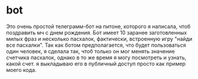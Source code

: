 # bot
Это очень простой телеграмм-бот на питоне, которого я написала, чтоб поздравить мч с днем рождения. Бот имеет 10 заранее заготовленных милых фраз и несколько пасхалок, фактически, встроенную игру "найди все пасхалки". Так как ботом предполагается, что будет пользоваться один человек, я сделала так, чтоб только он мог менять значение счетчика пасхалок, однако в то же время я могу посмотреть и узнать, какой счет.
я выкладываю его в публичный доступ просто как пример моего кода.
